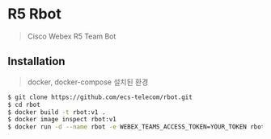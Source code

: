 # R5 Rbot

> Cisco Webex R5 Team Bot

## Installation

> docker, docker-compose 설치된 환경

```bash
$ git clone https://github.com/ecs-telecom/rbot.git
$ cd rbot
$ docker build -t rbot:v1 . 
$ docker image inspect rbot:v1
$ docker run -d --name rbot -e WEBEX_TEAMS_ACCESS_TOKEN=YOUR_TOKEN rbot:v1

```